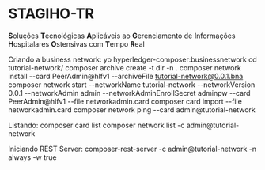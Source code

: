 # STAGIHO-TR

**S**oluções **T**ecnológicas **A**plicáveis ao **G**erenciamento de **I**nformações **H**ospitalares **O**stensivas com **T**empo **R**eal

Criando a business network:
yo hyperledger-composer:businessnetwork
cd tutorial-network/
composer archive create -t dir -n .
composer network install --card PeerAdmin@hlfv1 --archiveFile tutorial-network@0.0.1.bna
composer network start --networkName tutorial-network --networkVersion 0.0.1 --networkAdmin admin --networkAdminEnrollSecret adminpw --card PeerAdmin@hlfv1 --file networkadmin.card
composer card import --file networkadmin.card
composer network ping --card admin@tutorial-network

Listando:
composer card list
composer network list -c admin@tutorial-network

Iniciando REST Server:
composer-rest-server -c admin@tutorial-network -n always -w true


